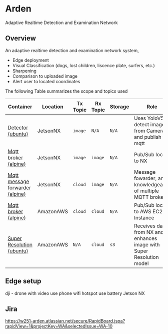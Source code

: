 # Arden
Adaptive Realtime Detection and Examination Network

## Overview

An adaptive realtime detection and examination network system, 
- Edge deployment
- Visual Classification (dogs, lost children, liscence plate, surfers, etc.)
- Sharpening
- Comparison to uploaded image
- Alert user to located coordinates

The following Table summarizes the scope and topics used


| Container | Location | Tx Topic | Rx Topic | Storage | Role |
| -------------| ------------- | ------------- | ------------- | ------------- | ------------- |
| [Detector (ubuntu)](https://github.com/blakedallen/arden/tree/main/NXContainers/nxDetector)| JetsonNX  | `image`  |  `N/A` | `N/A` | Uses YoloV5 to detect image from Camera and publish to mqtt |
| [Mqtt broker (alpine)](https://github.com/blakedallen/arden/tree/main/NXContainers/mosquitto)| JetsonNX  | `image`  |  `image`  | `N/A` | Pub/Sub local to NX |
| [Mqtt message forwarder (alpine)](https://github.com/blakedallen/arden/tree/main/NXContainers/nxToServer)| JetsonNX  | `cloud`  |  `image`  | `N/A` | Message fowarder, and knowledgeable of multiple MQTT brokers |
| [Mqtt broker (alpine)](https://github.com/blakedallen/arden/tree/main/AWSContainers/mosquitto)| AmazonAWS  | `cloud`  |  `cloud`  | `N/A` | Pub/Sub local to AWS EC2 Instance |
| [Super Resolution (ubuntu)](https://github.com/blakedallen/arden/tree/main/AWSContainers/superresolution)| AmazonAWS  | `N/A`  |  `cloud`  | `s3` | Receives data from NX and enhances image with Super Resolution model |

## Edge setup
dji - drone with video
use phone wifi hotspot
use battery
Jetson NX 

## Jira
https://w251-arden.atlassian.net/secure/RapidBoard.jspa?rapidView=1&projectKey=WA&selectedIssue=WA-10

